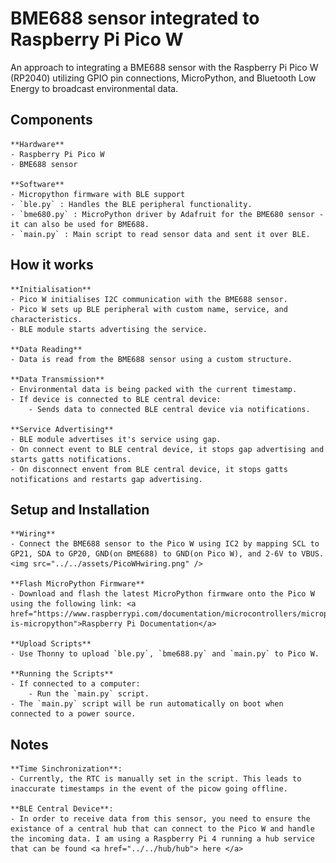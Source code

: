 # BME688 sensor integrated to Raspberry Pi Pico W

An approach to integrating a BME688 sensor with the Raspberry Pi Pico W (RP2040) utilizing GPIO pin connections, MicroPython, and Bluetooth Low Energy to broadcast environmental data.

## Components

    **Hardware**
    - Raspberry Pi Pico W
    - BME688 sensor

    **Software**
    - Micropython firmware with BLE support
    - `ble.py` : Handles the BLE peripheral functionality.
    - `bme680.py` : MicroPython driver by Adafruit for the BME680 sensor - it can also be used for BME688.
    - `main.py` : Main script to read sensor data and sent it over BLE.

## How it works

    **Initialisation**
    - Pico W initialises I2C communication with the BME688 sensor.
    - Pico W sets up BLE peripheral with custom name, service, and characteristics.
    - BLE module starts advertising the service.

    **Data Reading**
    - Data is read from the BME688 sensor using a custom structure.

    **Data Transmission**
    - Environmental data is being packed with the current timestamp.
    - If device is connected to BLE central device:
        - Sends data to connected BLE central device via notifications.
    
    **Service Advertising**
    - BLE module advertises it's service using gap.
    - On connect event to BLE central device, it stops gap advertising and starts gatts notifications.
    - On disconnect envent from BLE central device, it stops gatts notifications and restarts gap advertising.

## Setup and Installation

    **Wiring**
    - Connect the BME688 sensor to the Pico W using IC2 by mapping SCL to GP21, SDA to GP20, GND(on BME688) to GND(on Pico W), and 2-6V to VBUS.
    <img src="../../assets/PicoWHwiring.png" />

    **Flash MicroPython Firmware**
    - Download and flash the latest MicroPython firmware onto the Pico W using the following link: <a href="https://www.raspberrypi.com/documentation/microcontrollers/micropython.html#what-is-micropython">Raspberry Pi Documentation</a>

    **Upload Scripts**
    - Use Thonny to upload `ble.py`, `bme688.py` and `main.py` to Pico W.

    **Running the Scripts**
    - If connected to a computer:
        - Run the `main.py` script.
    - The `main.py` script will be run automatically on boot when connected to a power source.

## Notes

    **Time Sinchronization**:
    - Currently, the RTC is manually set in the script. This leads to inaccurate timestamps in the event of the picow going offline.

    **BLE Central Device**:
    - In order to receive data from this sensor, you need to ensure the existance of a central hub that can connect to the Pico W and handle the incoming data. I am using a Raspberry Pi 4 running a hub service that can be found <a href="../../hub/hub"> here </a>
